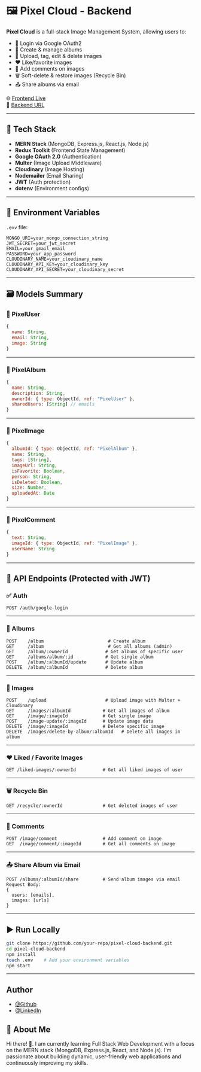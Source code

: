 # 🖼️ Pixel Cloud - Backend

**Pixel Cloud** is a full-stack Image Management System, allowing users to:

- 🔐 Login via Google OAuth2
- 📁 Create & manage albums
- 📸 Upload, tag, edit & delete images
- ❤️ Like/favorite images
- 💬 Add comments on images
- 🗑️ Soft-delete & restore images (Recycle Bin)
- 📤 Share albums via email

🌐 [Frontend Live](https://pixel-cloud-three.vercel.app/login)  
🚀 [Backend URL](https://pixel-cloud-backend.vercel.app)

---

## 🧱 Tech Stack

- **MERN Stack** (MongoDB, Express.js, React.js, Node.js)
- **Redux Toolkit** (Frontend State Management)
- **Google OAuth 2.0** (Authentication)
- **Multer** (Image Upload Middleware)
- **Cloudinary** (Image Hosting)
- **Nodemailer** (Email Sharing)
- **JWT** (Auth protection)
- **dotenv** (Environment configs)

---

## 🔐 Environment Variables

`.env` file:

```env
MONGO_URI=your_mongo_connection_string
JWT_SECRET=your_jwt_secret
EMAIL=your_gmail_email
PASSWORD=your_app_password
CLOUDINARY_NAME=your_cloudinary_name
CLOUDINARY_API_KEY=your_cloudinary_key
CLOUDINARY_API_SECRET=your_cloudinary_secret
```

---

## 🗃️ Models Summary

### 📌 PixelUser

```js
{
  name: String,
  email: String,
  image: String
}
```

---

### 📌 PixelAlbum

```js
{
  name: String,
  description: String,
  ownerId: { type: ObjectId, ref: "PixelUser" },
  sharedUsers: [String] // emails
}
```

---

### 📌 PixelImage

```js
{
  albumId: { type: ObjectId, ref: "PixelAlbum" },
  name: String,
  tags: [String],
  imageUrl: String,
  isFavorite: Boolean,
  person: String,
  isDeleted: Boolean,
  size: Number,
  uploadedAt: Date
}
```

---

### 📌 PixelComment

```js
{
  text: String,
  imageId: { type: ObjectId, ref: "PixelImage" },
  userName: String
}
```

---

## 📡 API Endpoints (Protected with JWT)

### ✅ Auth

```http
POST /auth/google-login
```

---

### 📁 Albums

```http
POST    /album                        # Create album
GET     /album                        # Get all albums (admin)
GET     /album/:ownerId              # Get albums of specific user
GET     /albums/album/:id            # Get single album
POST    /album/:albumId/update       # Update album
DELETE  /album/:albumId              # Delete album
```

---

### 📸 Images

```http
POST    /upload                      # Upload image with Multer + Cloudinary
GET     /images/:albumId            # Get all images of album
GET     /image/:imageId             # Get single image
POST    /image-update/:imageId      # Update image data
DELETE  /image/:imageId             # Delete specific image
DELETE  /images/delete-by-album/:albumId   # Delete all images in album
```

---

### ❤️ Liked / Favorite Images

```http
GET /liked-images/:ownerId          # Get all liked images of user
```

---

### 🗑️ Recycle Bin

```http
GET /recycle/:ownerId               # Get deleted images of user
```

---

### 💬 Comments

```http
POST /image/comment                 # Add comment on image
GET  /image/comment/:imageId        # Get all comments on image
```

---

### 📤 Share Album via Email

```http
POST /albums/:albumId/share         # Send album images via email
Request Body:
{
  users: [emails],
  images: [urls]
}
```

---

## ▶️ Run Locally

```bash
git clone https://github.com/your-repo/pixel-cloud-backend.git
cd pixel-cloud-backend
npm install
touch .env    # Add your environment variables
npm start
```

---

## Author

- [@Github](https://github.com/Karan-Bharti1)
- [@LinkedIn](https://www.linkedin.com/in/bharti1999/)




## 🚀 About Me
Hi there! 👋.
I am currently learning Full Stack Web Development with a focus on the MERN stack (MongoDB, Express.js, React, and Node.js). I'm passionate about building dynamic, user-friendly web applications and continuously improving my skills.
